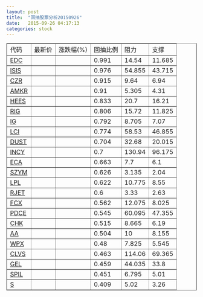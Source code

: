```yaml
---
layout: post
title:  "回抽股票分析20150926"
date:   2015-09-26 04:17:13
categories: stock
---
```

<script type="text/javascript">
var stockList = []
stockList.push('gb_edc');
stockList.push('gb_isis');
stockList.push('gb_czr');
stockList.push('gb_amkr');
stockList.push('gb_hees');
stockList.push('gb_rig');
stockList.push('gb_ig');
stockList.push('gb_lci');
stockList.push('gb_dust');
stockList.push('gb_incy');
stockList.push('gb_eca');
stockList.push('gb_szym');
stockList.push('gb_lpl');
stockList.push('gb_rjet');
stockList.push('gb_fcx');
stockList.push('gb_pdce');
stockList.push('gb_chk');
stockList.push('gb_aa');
stockList.push('gb_wpx');
stockList.push('gb_clvs');
stockList.push('gb_gel');
stockList.push('gb_spil');
stockList.push('gb_s');
</script>
<table border="1">
 <tr>
 <td>代码</td>
 <td>最新价</td>
 <td>涨跌幅(%)</td>
 <td>回抽比例</td>
 <td>阻力</td>
 <td>支撑</td>
</tr>
  <tr id="edc">
  <td><a href="http://stock.finance.sina.com.cn/usstock/quotes/EDC.html" target="_blank">EDC</a></td><td></td><td></td><td>0.991</td><td>14.54</td><td>11.685</td></tr>
  <tr id="isis">
  <td><a href="http://stock.finance.sina.com.cn/usstock/quotes/ISIS.html" target="_blank">ISIS</a></td><td></td><td></td><td>0.976</td><td>54.855</td><td>43.715</td></tr>
  <tr id="czr">
  <td><a href="http://stock.finance.sina.com.cn/usstock/quotes/CZR.html" target="_blank">CZR</a></td><td></td><td></td><td>0.915</td><td>9.64</td><td>6.94</td></tr>
  <tr id="amkr">
  <td><a href="http://stock.finance.sina.com.cn/usstock/quotes/AMKR.html" target="_blank">AMKR</a></td><td></td><td></td><td>0.91</td><td>5.305</td><td>4.31</td></tr>
  <tr id="hees">
  <td><a href="http://stock.finance.sina.com.cn/usstock/quotes/HEES.html" target="_blank">HEES</a></td><td></td><td></td><td>0.833</td><td>20.7</td><td>16.21</td></tr>
  <tr id="rig">
  <td><a href="http://stock.finance.sina.com.cn/usstock/quotes/RIG.html" target="_blank">RIG</a></td><td></td><td></td><td>0.806</td><td>15.72</td><td>11.825</td></tr>
  <tr id="ig">
  <td><a href="http://stock.finance.sina.com.cn/usstock/quotes/IG.html" target="_blank">IG</a></td><td></td><td></td><td>0.792</td><td>8.705</td><td>7.07</td></tr>
  <tr id="lci">
  <td><a href="http://stock.finance.sina.com.cn/usstock/quotes/LCI.html" target="_blank">LCI</a></td><td></td><td></td><td>0.774</td><td>58.53</td><td>46.855</td></tr>
  <tr id="dust">
  <td><a href="http://stock.finance.sina.com.cn/usstock/quotes/DUST.html" target="_blank">DUST</a></td><td></td><td></td><td>0.704</td><td>32.68</td><td>20.015</td></tr>
  <tr id="incy">
  <td><a href="http://stock.finance.sina.com.cn/usstock/quotes/INCY.html" target="_blank">INCY</a></td><td></td><td></td><td>0.7</td><td>130.94</td><td>96.175</td></tr>
  <tr id="eca">
  <td><a href="http://stock.finance.sina.com.cn/usstock/quotes/ECA.html" target="_blank">ECA</a></td><td></td><td></td><td>0.663</td><td>7.7</td><td>6.1</td></tr>
  <tr id="szym">
  <td><a href="http://stock.finance.sina.com.cn/usstock/quotes/SZYM.html" target="_blank">SZYM</a></td><td></td><td></td><td>0.626</td><td>3.135</td><td>2.04</td></tr>
  <tr id="lpl">
  <td><a href="http://stock.finance.sina.com.cn/usstock/quotes/LPL.html" target="_blank">LPL</a></td><td></td><td></td><td>0.622</td><td>10.775</td><td>8.55</td></tr>
  <tr id="rjet">
  <td><a href="http://stock.finance.sina.com.cn/usstock/quotes/RJET.html" target="_blank">RJET</a></td><td></td><td></td><td>0.6</td><td>3.33</td><td>2.63</td></tr>
  <tr id="fcx">
  <td><a href="http://stock.finance.sina.com.cn/usstock/quotes/FCX.html" target="_blank">FCX</a></td><td></td><td></td><td>0.562</td><td>12.075</td><td>8.025</td></tr>
  <tr id="pdce">
  <td><a href="http://stock.finance.sina.com.cn/usstock/quotes/PDCE.html" target="_blank">PDCE</a></td><td></td><td></td><td>0.545</td><td>60.095</td><td>47.355</td></tr>
  <tr id="chk">
  <td><a href="http://stock.finance.sina.com.cn/usstock/quotes/CHK.html" target="_blank">CHK</a></td><td></td><td></td><td>0.515</td><td>8.665</td><td>6.19</td></tr>
  <tr id="aa">
  <td><a href="http://stock.finance.sina.com.cn/usstock/quotes/AA.html" target="_blank">AA</a></td><td></td><td></td><td>0.504</td><td>10</td><td>8.155</td></tr>
  <tr id="wpx">
  <td><a href="http://stock.finance.sina.com.cn/usstock/quotes/WPX.html" target="_blank">WPX</a></td><td></td><td></td><td>0.48</td><td>7.825</td><td>5.545</td></tr>
  <tr id="clvs">
  <td><a href="http://stock.finance.sina.com.cn/usstock/quotes/CLVS.html" target="_blank">CLVS</a></td><td></td><td></td><td>0.463</td><td>114.06</td><td>69.365</td></tr>
  <tr id="gel">
  <td><a href="http://stock.finance.sina.com.cn/usstock/quotes/GEL.html" target="_blank">GEL</a></td><td></td><td></td><td>0.459</td><td>44.035</td><td>33.8</td></tr>
  <tr id="spil">
  <td><a href="http://stock.finance.sina.com.cn/usstock/quotes/SPIL.html" target="_blank">SPIL</a></td><td></td><td></td><td>0.451</td><td>6.795</td><td>5.01</td></tr>
  <tr id="s">
  <td><a href="http://stock.finance.sina.com.cn/usstock/quotes/S.html" target="_blank">S</a></td><td></td><td></td><td>0.409</td><td>5.02</td><td>3.26</td></tr>
</table>
